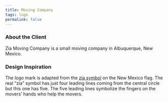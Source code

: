 ```yaml
---
title: Moving Company
tags: logo
permalink: false
---
```


### About the Client

Zia Moving Company is a small moving company in Albuquerque, New Mexico.

### Design Inspiration

The logo mark is adapted from the [zia symbol](https://en.wikipedia.org/wiki/Flag_of_New_Mexico) on the New Mexico flag. The real “zia” symbol has just four leading lines coming from the central circle but this one has five. The five leading lines symbolize the fingers on the movers’ hands who help the movers.
